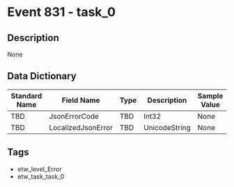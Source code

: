 # Event 831 - task_0

## Description
None

## Data Dictionary
|Standard Name|Field Name|Type|Description|Sample Value|
|---|---|---|---|---|
|TBD|JsonErrorCode|TBD|Int32|None|None|
|TBD|LocalizedJsonError|TBD|UnicodeString|None|None|

## Tags
* etw_level_Error
* etw_task_task_0